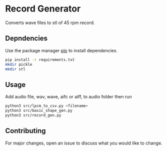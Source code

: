 # Record Generator

Converts wave files to stl of 45 rpm record.

## Depndencies

Use the package manager [pip](https://pip.pypa.io/en/stable/) to install dependencies.

```bash
pip install -r requirements.txt 
mkdir pickle
mkdir stl
```

## Usage

Add audio file, wav, wave, aifc or aiff, to audio folder then run
```bash
python3 src/lpcm_to_csv.py <filename>
python3 src/basic_shape_gen.py
python3 src/record_gen.py
```

## Contributing
For major changes, open an issue to discuss what you would like to change.

